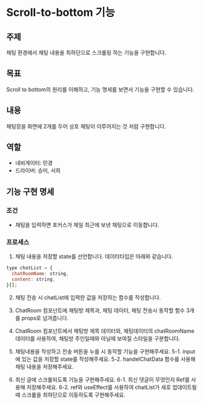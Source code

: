 # Scroll-to-bottom 기능

## 주제

채팅 환경에서 채팅 내용을 최하단으로 스크롤링 하는 기능을 구현합니다.

## 목표

Scroll to bottom의 원리를 이해하고, 기능 명세를 보면서 기능을 구현할 수 있습니다.

## 내용

채팅장을 화면에 2개를 두어 상호 채팅이 이루어지는 것 처럼 구현합니다.

## 역할

- 네비게이터: 민경
- 드라이버: 승미, 서희

## 기능 구현 명세

### 조건

- 채팅을 입력하면 포커스가 제일 최근에 보낸 채팅으로 이동합니다.

### 프로세스

1. 채팅 내용을 저장할 state를 선언합니다. 데이터타입은 아래와 같습니다.

```js
type chatList = {
  chatRoomName: string,
  content: string,
}[];
```

2. 채팅 전송 시 chatList에 입력한 값을 저장하는 함수를 작성합니다.

3. ChatRoom 컴포넌트에 채팅방 제목과, 채팅 데이터, 채팅 전송시 동작할 함수 3개를 props로 넘겨줍니다.

4. ChatRoom 컴포넌트에서 채팅방 제목 데이터와, 채팅데이터의 chatRoomName 데이터를 사용하여, 채팅방 주인일때와 아닐때 보여질 스타일을 구분합니다.

5. 채팅내용을 작성하고 전송 버튼을 누를 시 동작할 기능을 구현해주세요.
   5-1. input에 있는 값을 저장할 state를 작성해주세요.
   5-2. handelChatData 함수를 사용해 채팅 내용을 저장해주세요.

6. 최신 글에 스크롤되도록 기능을 구현해주세요.
   6-1. 최신 댓글이 무엇인지 Ref를 사용해 저장해주세요.
   6-2. ref와 useEffect를 사용하여 chatList가 새로 업데이트될때 스크롤을 최하단으로 이동하도록 구현해주세요.
